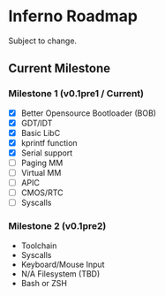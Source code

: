 # Inferno Roadmap
Subject to change.
## Current Milestone
### Milestone 1 (v0.1pre1 / Current)
 - [x] Better Opensource Bootloader (BOB)
 - [x] GDT/IDT
 - [x] Basic LibC
 - [x] kprintf function
 - [x] Serial support
 - [ ] Paging MM
 - [ ] Virtual MM
 - [ ] APIC
 - [ ] CMOS/RTC
 - [ ] Syscalls 

### Milestone 2 (v0.1pre2)
 - Toolchain
 - Syscalls
 - Keyboard/Mouse Input
 - N/A Filesystem (TBD)
 - Bash or ZSH
